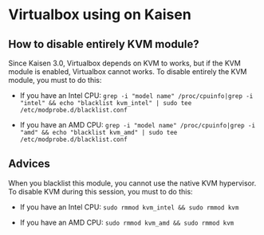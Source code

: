 # Virtualbox using on Kaisen

## How to disable entirely KVM module?

Since Kaisen 3.0, Virtualbox depends on KVM to works, but if the KVM module is enabled, Virtualbox cannot works.
To disable entirely the KVM module, you must to do this:

- If you have an Intel CPU:
```grep -i "model name" /proc/cpuinfo|grep -i "intel" && echo "blacklist kvm_intel" | sudo tee /etc/modprobe.d/blacklist.conf```

- If you have an AMD CPU:
```grep -i "model name" /proc/cpuinfo|grep -i "amd" && echo "blacklist kvm_amd" | sudo tee /etc/modprobe.d/blacklist.conf```

## Advices

When you blacklist this module, you cannot use the native KVM hypervisor. To disable KVM during this session, you must to do this:

- If you have an Intel CPU:
```sudo rmmod kvm_intel && sudo rmmod kvm```

- If you have an AMD CPU:
```sudo rmmod kvm_amd && sudo rmmod kvm```
